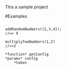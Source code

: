 This a sample project

#Examples

````

addRandomNumbers([2,3,4]);
//=> 9
````

````
multiplyTwoNumbers(1,2)
//=>2
````

````
*function* getConfig
*params* config
	*token
````



